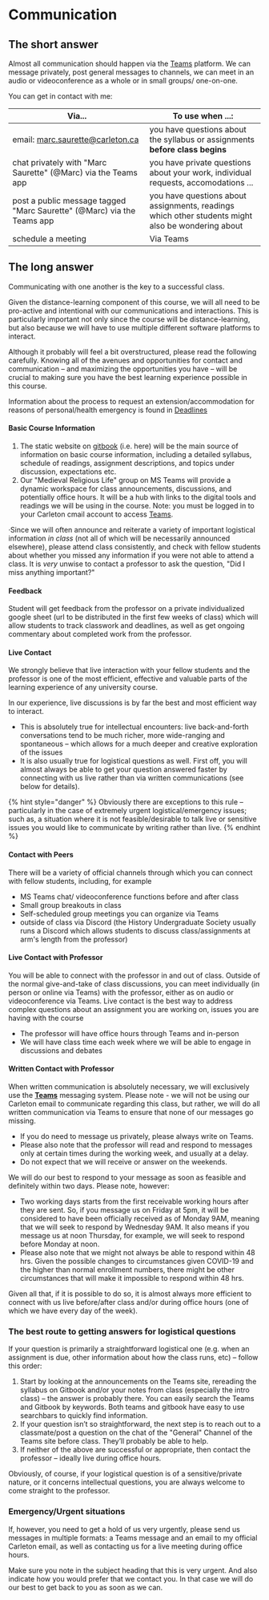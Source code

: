 # Communication

## The short answer <a href="#the-short-answer" id="the-short-answer"></a>

Almost all communication should happen via the [Teams](https://marc-saurette.gitbook.io/the-making-of-the-middle-ages/course-info/digital-tools/teams) platform. We can message privately, post general messages to channels, we can meet in an audio or videoconference as a whole or in small groups/ one-on-one.

You can get in contact with me:

| Via...                                                                 | To use when ...:                                                                                  |
| ---------------------------------------------------------------------- | ------------------------------------------------------------------------------------------------- |
| email: marc.saurette@carleton.ca                                       | you have questions about the syllabus or assignments **before class begins**                      |
| chat privately with "Marc Saurette" (@Marc) via the Teams app          | you have private questions about your work, individual requests, accomodations ...                |
| post a public message tagged "Marc Saurette" (@Marc) via the Teams app | you have questions about assignments, readings which other students might also be wondering about |
| schedule a meeting                                                     | Via Teams                                                                                         |

## The long answer <a href="#the-long-answer" id="the-long-answer"></a>

Communicating with one another is the key to a successful class.

Given the distance-learning component of this course, we will all need to be pro-active and intentional with our communications and interactions. This is particularly important not only since the course will be distance-learning, but also because we will have to use multiple different software platforms to interact.

Although it probably will feel a bit overstructured, please read the following carefully. Knowing all of the avenues and opportunities for contact and communication – and maximizing the opportunities you have – will be crucial to making sure you have the best learning experience possible in this course.

Information about the process to request an extension/accommodation for reasons of personal/health emergency is found in [Deadlines](deadlines.md)​

#### **Basic Course Information**  <a href="#basic-course-information" id="basic-course-information"></a>

1. The static website on [gitbook](https://marc-saurette.gitbook.io/medieval-religious-life/) (i.e. here) will be the main source of information on basic course information, including a detailed syllabus, schedule of readings, assignment descriptions, and topics under discussion, expectations etc.
2. Our "Medieval Religious Life" group on MS Teams will provide a dynamic workspace for class announcements, discussions, and potentially office hours. It will be a hub with links to the digital tools and readings we will be using in the course. Note: you must be logged in to your Carleton cmail account to access [Teams](https://marc-saurette.gitbook.io/the-making-of-the-middle-ages/course-info/digital-tools/teams).

·Since we will often announce and reiterate a variety of important logistical information _in class_ (not all of which will be necessarily announced elsewhere), please attend class consistently, and check with fellow students about whether you missed any information if you were not able to attend a class. It is _very_ unwise to contact a professor to ask the question, "Did I miss anything important?"

#### **Feedback**

Student will get feedback from the professor on a private individualized google sheet (url to be distributed in the first few weeks of class) which will allow students to track classwork and deadlines, as well as get ongoing commentary about completed work from the professor.

#### **Live Contact**

We strongly believe that live interaction with your fellow students and the professor is one of the most efficient, effective and valuable parts of the learning experience of any university course.&#x20;

In our experience, live discussions is by far the best and most efficient way to interact.&#x20;

* This is absolutely true for intellectual encounters: live back-and-forth conversations tend to be much richer, more wide-ranging and spontaneous – which allows for a much deeper and creative exploration of the issues
* &#x20;It is also usually true for logistical questions as well. First off, you will almost always be able to get your question answered faster by connecting with us live rather than via written communications (see below for details).

{% hint style="danger" %}
&#x20;Obviously there are exceptions to this rule – particularly in the case of extremely urgent logistical/emergency issues; such as, a situation where it is not feasible/desirable to talk live or sensitive issues you would like to communicate by writing rather than live.
{% endhint %}

#### **Contact with Peers**

There will be a variety of official channels through which you can connect with fellow students, including, for example

* MS Teams chat/ videoconference functions before and after class
* Small group breakouts in class
* Self-scheduled group meetings you can organize via Teams
* outside of class via Discord (the History Undergraduate Society usually runs a Discord which allows students to discuss class/assignments at arm's length from the professor)

#### **Live Contact with Professor**

You will be able to connect with the professor  in and out of class. Outside of the normal give-and-take of class discussions, you can meet individually (in person or online via Teams) with the professor, either as on audio or videoconference via Teams. Live contact is the best way to address complex questions about an assignment you are working on, issues you are having with the course&#x20;

* The professor will have office hours through Teams and in-person
* We will have  class time each week where we will be able to engage in discussions and debates

#### **Written Contact with Professor**

When written communication is absolutely necessary, we will exclusively use the [**Teams**](broken-reference) messaging system. Please note - we will not be using our Carleton email to communicate regarding this class, but rather, we will do all written communication via Teams to ensure that none of our messages go missing.

* If you do need to message us privately, please always write on Teams.&#x20;
* Please also note that the professor will read and respond to messages only at certain times during the working week, and usually at a delay.
* Do not expect that we will receive or answer on the weekends.

We will do our best to respond to your message as soon as feasible and definitely within two days. Please note, however:

* Two working days starts from the first receivable working hours after they are sent. So, if you message us on Friday at 5pm, it will be considered to have been officially received as of Monday 9AM, meaning that we will seek to respond by Wednesday 9AM. It also means if you message us at noon Thursday, for example, we will seek to respond before Monday at noon.
* Please also note that we might not always be able to respond within 48 hrs. Given the possible changes to circumstances given COVID-19 and the higher than normal enrollment numbers, there might be other circumstances that will make it impossible to respond within 48 hrs.

Given all that, if it is possible to do so, it is almost always more efficient to connect with us live before/after class and/or during office hours (one of which we have every day of the week).

### **The best route to getting answers for logistical questions**

If your question is primarily a straightforward logistical one (e.g. when an assignment is due, other information about how the class runs, etc) – follow this order:

1. Start by looking at the announcements on the Teams site, rereading the syllabus on Gitbook and/or your notes from class (especially the intro class) – the answer is probably there. You can easily search the Teams and Gitbook by keywords. Both teams and gitbook have easy to use searchbars to quickly find information.&#x20;
2. If your question isn’t so straightforward, the next step is to reach out to a classmate/post a question on the chat of the "General" Channel of the Teams site before class. They’ll probably be able to help.
3. &#x20;If neither of the above are successful or appropriate, then contact the professor – ideally live during office hours.

Obviously, of course, if your logistical question is of a sensitive/private nature, or it concerns intellectual questions, you are always welcome to come straight to the professor.

### **Emergency/Urgent situations**

If, however, you need to get a hold of us very urgently, please send us messages in multiple formats: a Teams message and an email to my official Carleton email, as well as contacting us for a live meeting during office hours.

Make sure you note in the subject heading that this is very urgent. And also indicate how you would prefer that we contact you. In that case we will do our best to get back to you as soon as we can.
